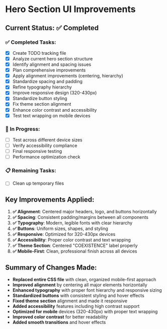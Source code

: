 # Hero Section UI Improvements

## Current Status: ✅ Completed

### ✅ Completed Tasks:
- [x] Create TODO tracking file
- [x] Analyze current hero section structure
- [x] Identify alignment and spacing issues
- [x] Plan comprehensive improvements
- [x] Apply alignment improvements (centering, hierarchy)
- [x] Standardize spacing and padding
- [x] Refine typography hierarchy
- [x] Improve responsive design (320-430px)
- [x] Standardize button styling
- [x] Fix theme section alignment
- [x] Enhance color contrast and accessibility
- [x] Test text wrapping on mobile devices

### 🔄 In Progress:
- [ ] Test across different device sizes
- [ ] Verify accessibility compliance
- [ ] Final responsive testing
- [ ] Performance optimization check

### 📋 Remaining Tasks:
- [ ] Clean up temporary files

## Key Improvements Applied:
1. **✅ Alignment**: Centered major headers, logo, and buttons horizontally
2. **✅ Spacing**: Consistent padding/margins between all components
3. **✅ Typography**: Modern, legible fonts with clear hierarchy
4. **✅ Buttons**: Uniform sizes, shapes, and styling
5. **✅ Responsive**: Optimized for 320-430px devices
6. **✅ Accessibility**: Proper color contrast and text wrapping
7. **✅ Theme Section**: Centered "COEXISTENCE" label properly
8. **✅ Mobile-First**: Clean, professional finish across all devices

## Summary of Changes Made:
- **Replaced entire CSS file** with clean, organized mobile-first approach
- **Improved alignment** by centering all major elements horizontally
- **Enhanced typography** with proper font hierarchy and responsive sizing
- **Standardized buttons** with consistent styling and hover effects
- **Fixed theme section** alignment and made it responsive
- **Added accessibility** features including high contrast support
- **Optimized for mobile** devices (320-430px) with proper text wrapping
- **Improved color contrast** for better readability
- **Added smooth transitions** and hover effects
